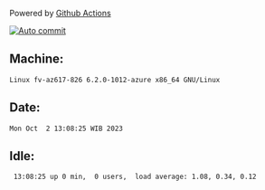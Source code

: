 Powered by [Github Actions](https://github.com/features/actions)

[![Auto commit](https://github.com/hiage/workstation/workflows/Auto%20commit/badge.svg)](https://github.com/hiage/workstation/actions?query=workflow%3A%22Auto+commit%22)

## Machine:
```
Linux fv-az617-826 6.2.0-1012-azure x86_64 GNU/Linux
```
## Date:
```
Mon Oct  2 13:08:25 WIB 2023
```
## Idle:
```
 13:08:25 up 0 min,  0 users,  load average: 1.08, 0.34, 0.12
```
